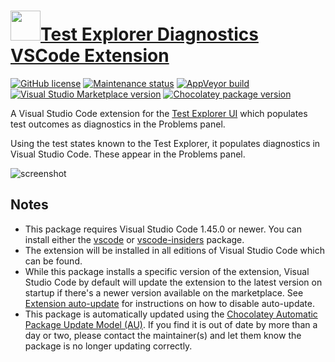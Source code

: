 # [<img src="https://cdn.jsdelivr.net/gh/dgalbraith/chocolatey-packages@285318c5a827a9f0d7579e1ca2f733210781e47e/icons/vscode-test-explorer-diagnostics.png" width="48" height="48" />Test Explorer Diagnostics VSCode Extension](https://chocolatey.org/packages/vscode-test-explorer-diagnostics)

[![GitHub license](https://img.shields.io/github/license/emilyst/vscode-test-explorer-diagnostics)](https://github.com/emilyst/vscode-test-explorer-diagnostics/blob/master/LICENSE)
[![Maintenance status](https://img.shields.io/badge/maintained%3F-yes-green.svg)](https://github.com/dgalbraith/chocolatey-packages/graphs/commit-activity)
[![AppVeyor build](https://img.shields.io/appveyor/ci/dgalbraith/chocolatey-packages)](https://ci.appveyor.com/project/dgalbraith/chocolatey-packages)
[![Visual Studio Marketplace version](https://img.shields.io/visual-studio-marketplace/v/emilylilylime.vscode-test-explorer-diagnostics?label=Marketplace)](https://marketplace.visualstudio.com/items?itemName=emilylilylime.vscode-test-explorer-diagnostics)
[![Chocolatey package version](https://img.shields.io/chocolatey/v/vscode-test-explorer-diagnostics?label=Chocolatey)](https://chocolatey.org/packages/vscode-test-explorer-diagnostics)

A Visual Studio Code extension for the [Test Explorer UI](https://marketplace.visualstudio.com/items?itemName=hbenl.vscode-test-explorer) which populates test outcomes as diagnostics in the Problems panel.

Using the test states known to the Test Explorer, it populates diagnostics in Visual Studio Code. These appear in the Problems panel.

![screenshot](https://cdn.jsdelivr.net/gh/dgalbraith/chocolatey-packages@285318c5a827a9f0d7579e1ca2f733210781e47e/automatic/vscode-test-explorer-diagnostics/screenshot.png)

## Notes

* This package requires Visual Studio Code 1.45.0 or newer.
  You can install either the [vscode](https://chocolatey.org/packages/vscode) or [vscode-insiders](https://chocolatey.org/packages/vscode-insiders) package.
* The extension will be installed in all editions of Visual Studio Code which can be found.
* While this package installs a specific version of the extension, Visual Studio Code by default will update the extension to the latest version on startup if there's a newer version available on the marketplace.
  See [Extension auto-update](https://code.visualstudio.com/docs/editor/extension-gallery#_extension-autoupdate) for instructions on how to disable auto-update.
* This package is automatically updated using the [Chocolatey Automatic Package Update Model (AU)](https://github.com/majkinetor/au/blob/master/README.md).
  If you find it is out of date by more than a day or two, please contact the maintainer(s) and let them know the package is no longer updating correctly.
